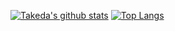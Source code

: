 [![Takeda's github stats](https://github-readme-stats.vercel.app/api?username=windware1203&show_icons=true&theme=cobalt)](https://github.com/windware1203/github-readme-stats)         [![Top Langs](https://github-readme-stats.vercel.app/api/top-langs/?username=windware1203&layout=compact&theme=buefy)](https://github.com/windware1203/github-readme-stats)

